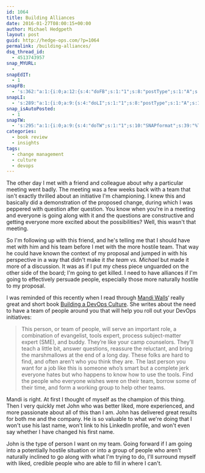 ```yaml
---
id: 1064
title: Building Alliances
date: 2016-01-27T08:00:15+00:00
author: Michael Hedgpeth
layout: post
guid: http://hedge-ops.com/?p=1064
permalink: /building-alliances/
dsq_thread_id:
  - 4513743957
snap_MYURL:
  - 
snapEdIT:
  - 1
snapFB:
  - 's:362:"a:1:{i:0;a:12:{s:4:"doFB";s:1:"1";s:8:"postType";s:1:"A";s:10:"AttachPost";s:1:"2";s:10:"SNAPformat";s:16:"%TITLE% - %SURL%";s:9:"isAutoImg";s:1:"A";s:8:"imgToUse";s:0:"";s:9:"isAutoURL";s:1:"A";s:8:"urlToUse";s:0:"";s:11:"isPrePosted";s:1:"1";s:8:"isPosted";s:1:"1";s:4:"pgID";s:35:"10152471133176268_10153203899716268";s:5:"pDate";s:19:"2016-01-27 14:09:51";}}";'
snapLI:
  - 's:289:"a:1:{i:0;a:9:{s:4:"doLI";s:1:"1";s:8:"postType";s:1:"A";s:10:"SNAPformat";s:41:"New post has been published on %SITENAME%";s:11:"SNAPformatT";s:18:"New Post - %TITLE%";s:9:"isAutoImg";s:1:"A";s:8:"imgToUse";s:0:"";s:9:"isAutoURL";s:1:"A";s:8:"urlToUse";s:0:"";s:11:"isPrePosted";s:1:"1";}}";'
snap_isAutoPosted:
  - 1
snapTW:
  - 's:295:"a:1:{i:0;a:9:{s:4:"doTW";s:1:"1";s:10:"SNAPformat";s:39:"%TITLE% with help from @lnxchk - %SURL%";s:8:"attchImg";s:1:"1";s:9:"isAutoImg";s:1:"A";s:8:"imgToUse";s:0:"";s:11:"isPrePosted";s:1:"1";s:8:"isPosted";s:1:"1";s:4:"pgID";s:18:"692348814846513152";s:5:"pDate";s:19:"2016-01-27 14:09:55";}}";'
categories:
  - book review
  - insights
tags:
  - change management
  - culture
  - devops
---
```

The other day I met with a friend and colleague about why a particular meeting went badly. The meeting was a few weeks back with a team that isn't exactly thrilled about an initiative I'm championing. I knew this and basically did a demonstration of the proposed change, during which I was peppered with question after question. You know when you're in a meeting and everyone is going along with it and the questions are constructive and getting everyone more excited about the possibilities? Well, this wasn't that meeting.

So I'm following up with this friend, and he's telling me that I should have met with him and his team before I met with the more hostile team. That way he could have known the context of my proposal and jumped in with his perspective in a way that didn't make it _the team vs. Michael_ but made it more of a discussion. It was as if I put my chess piece unguarded on the other side of the board; I'm going to get killed. I need to have alliances if I'm going to effectively persuade people, especially those more naturally hostile to my proposal.<!--more-->

I was reminded of this recently when I read through <a href="https://twitter.com/lnxchk" target="_blank">Mandi Walls</a>&#8216; really great and short book <a href="http://www.amazon.com/Building-DevOps-Culture-Mandi-Walls-ebook/dp/B00CBM1WFC/ref=sr_1_1?s=books&ie=UTF8&qid=1452606188&sr=1-1&keywords=building+a+devops+culture" target="_blank">Building a DevOps Culture</a>. She writes about the need to have a team of people around you that will help you roll out your DevOps initiatives:

> This person, or team of people, will serve an important role, a combination of evangelist, tools expert, process subject-matter expert (SME), and buddy. They’re like your camp counselors. They’ll teach a little bit, answer questions, reassure the reluctant, and bring the marshmallows at the end of a long day. These folks are hard to find, and often aren’t who you think they are. The last person you want for a job like this is someone who’s smart but a complete jerk everyone hates but who happens to know how to use the tools. Find the people who everyone wishes were on their team, borrow some of their time, and form a working group to help other teams.

Mandi is right. At first I thought of myself as the champion of this thing. Then I very quickly met John who was better liked, more experienced, and more passionate about all of this than I am. John has delivered great results for both me and the company. He is so valuable to what we're doing that I won't use his last name, won't link to his LinkedIn profile, and won't even say whether I have changed his first name.

John is the type of person I want on my team. Going forward if I am going into a potentially hostile situation or into a group of people who aren't naturally inclined to go along with what I'm trying to do, I'll surround myself with liked, credible people who are able to fill in where I can't.